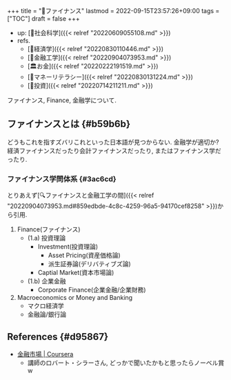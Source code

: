 +++
title = "📂ファイナンス"
lastmod = 2022-09-15T23:57:26+09:00
tags = ["TOC"]
draft = false
+++

-   up: [📁社会科学]({{< relref "20220609055108.md" >}})
-   refs.
    -   [📂経済学]({{< relref "20220830110446.md" >}})
    -   [📝金融工学]({{< relref "20220904073953.md" >}})
    -   [🏛お金]({{< relref "20220222191519.md" >}})
    -   [🔖マネーリテラシー]({{< relref "20220830131224.md" >}})
    -   [📝投資]({{< relref "20220714211211.md" >}})

ファイナンス, Finance, 金融学について.


## ファイナンスとは {#b59b6b}

どうもこれを指すズバリこれといった日本語が見つからない. 金融学が適切か? 経済ファイナンスだったり会計ファイナンスだったり, またはファイナンス学だったり.


### ファイナンス学問体系 {#3ac6cd}

とりあえず[🔍ファイナンスと金融工学の間]({{< relref "20220904073953.md#859edbde-4c8c-4259-96a5-94170cef8258" >}})から引用.

1.  Finance(ファイナンス)
    -   (1.a) 投資理論
        -   Investment(投資理論)
            -   Asset Pricing(資産価格論)
            -   派生証券論(デリバティブズ論)
        -   Captial Market(資本市場論)
    -   (1.b) 企業金融
        -   Corporate Finance(企業金融/企業財務)
2.  Macroeconomics or Money and Banking
    -   マクロ経済学
    -   金融論/銀行論


## References {#d95867}

-   [金融市場 | Coursera](https://ja.coursera.org/learn/financial-markets-global#syllabus)
    -   講師のロバート・シラーさん, どっかで聞いたかもと思ったらノーベル賞w
